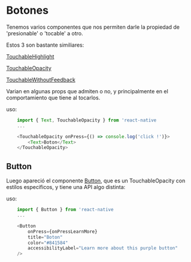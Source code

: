 # Botones

Tenemos varios componentes que nos permiten darle la propiedad de 'presionable' o 'tocable' a otro.

Estos 3 son bastante similiares:

[TouchableHighlight](https://reactnative.dev/docs/touchablehighlight)

[TouchableOpacity](https://reactnative.dev/docs/touchableopacity)

[TouchableWithoutFeedback](https://reactnative.dev/docs/touchablewithoutfeedback)

Varian en algunas props que admiten o no, y principalmente en el comportamiento que tiene al tocarlos.

uso:

```js
    import { Text, TouchableOpacity } from 'react-native
    ...

    <TouchableOpacity onPress={() => console.log('click !')}>
        <Text>Boton</Text>
    </TouchableOpacity>
```

## Button

Luego apareció el componente [Button](https://reactnative.dev/docs/button), que es un TouchableOpacity con estilos especificos, y tiene una API algo distinta:

uso:

```js
    import { Button } from 'react-native
    ...

    <Button
        onPress={onPressLearnMore}
        title="Boton"
        color="#841584"
        accessibilityLabel="Learn more about this purple button"
    />
```
